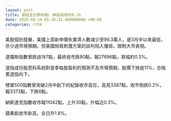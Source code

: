 ```yaml
---
layout: post
title: 道指全日跌80點　納指高收約0.3%
date: 2020-08-14 05:26:32.000000000 +08:00
categories: rthk
---
```


美股個別發展，美國上周新申領失業濟人數減少至96.3萬人，是3月中以來最低，亦少過市場預期。但美國財政刺激方案的談判陷入僵局，限制大市表現。

道瓊斯指數曾跌過187點，最終收市跌80點，報27896點，跌幅約0.3%。

道指成份股思科系統對首季每股盈利的預測不及市場預期，股價下挫逾11%，亦拖累道指向下。

標普500指數曾突破2月中創下的紀錄收市高位，高見3387點，收市倒跌0.2%，報3373點，下跌6點。

納斯達克指數收市報11042點，上升30點，升幅近0.3%。

蘋果創收市新高，全日升1.8%。
